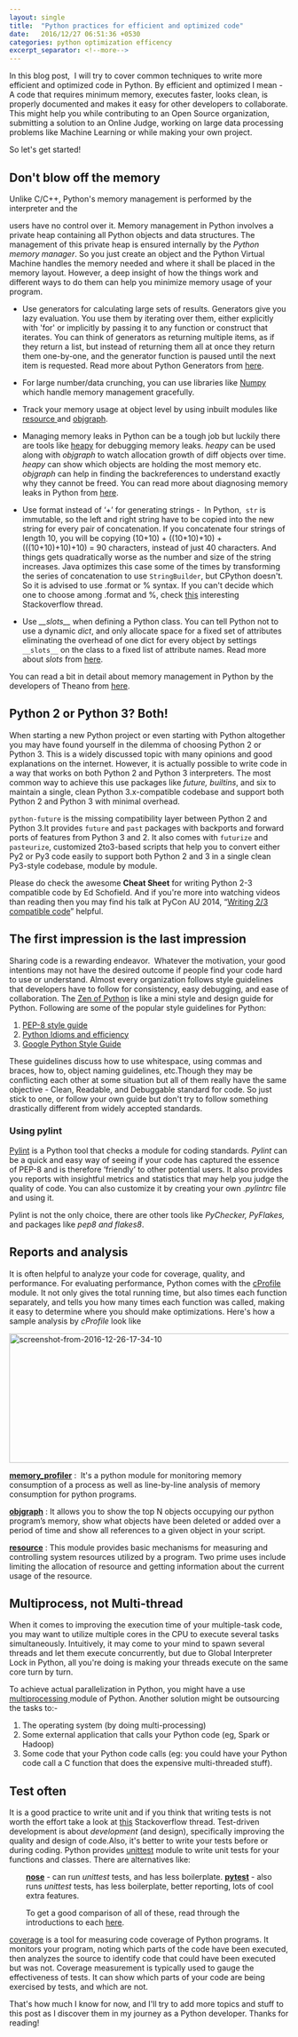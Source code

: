 ```yaml
---
layout: single
title:  "Python practices for efficient and optimized code"
date:   2016/12/27 06:51:36 +0530
categories: python optimization efficency
excerpt_separator: <!--more-->
---
```


In this blog post,  I will try to cover common techniques to write more efficient and optimized code in Python. By efficient and optimized I mean - <!--more--> A code that requires minimum memory, executes faster, looks clean, is properly documented and makes it easy for other developers to collaborate. This might help you while contributing to an Open Source organization, submitting a solution to an Online Judge, working on large data processing problems like Machine Learning or while making your own project.

So let's get started!

<h2>Don't blow off the memory</h2>

Unlike C/C++, Python's memory management is performed by the interpreter and the
<!--more Keep on reading!-->
users have no control over it. Memory management in Python involves a private heap containing all Python objects and data structures. The management of this private heap is ensured internally by the <em>Python memory manager</em>. So you just create an object and the Python Virtual Machine handles the memory needed and where it shall be placed in the memory layout. However, a deep insight of how the things work and different ways to do them can help you minimize memory usage of your program.

<ul>
    <li>Use generators for calculating large sets of results. Generators give you lazy evaluation. You use them by iterating over them, either explicitly with 'for' or implicitly by passing it to any function or construct that iterates. You can think of generators as returning multiple items, as if they return a list, but instead of returning them all at once they return them one-by-one, and the generator function is paused until the next item is requested. Read more about Python Generators from <a href="https://jeffknupp.com/blog/2013/04/07/improve-your-python-yield-and-generators-explained/" target="_blank">here</a>.</li>
</ul>

<ul>
    <li>For large number/data crunching, you can use libraries like <a href="http://www.numpy.org/">Numpy</a> which handle memory management gracefully.</li>
</ul>

<ul>
    <li>Track your memory usage at object level by using inbuilt modules like <a href="https://docs.python.org/2/library/resource.html">resource </a>and <a href="https://mg.pov.lt/objgraph/" target="_blank">objgraph</a>.</li>
</ul>

<ul>
    <li>Managing memory leaks in Python can be a tough job but luckily there are tools like <a href="https://pypi.python.org/pypi/guppy/" target="_blank">heapy</a> for debugging memory leaks. <em>heapy</em> can be used along with <em>objgraph</em> to watch allocation growth of diff objects over time. <em>heapy</em> can show which objects are holding the most memory etc.<em> objgraph</em> can help in finding the backreferences to understand exactly why they cannot be freed. You can read more about diagnosing memory leaks in Python from <a href="http://chase-seibert.github.io/blog/2013/08/03/diagnosing-memory-leaks-python.html">here</a>.</li>
</ul>

<ul>
    <li>Use format instead of ‘+’ for generating strings -  In Python,  <code>str</code> is immutable, so the left and right string have to be copied into the new string for every pair of concatenation. If you concatenate four strings of length 10, you will be copying (10+10) + ((10+10)+10) + (((10+10)+10)+10) = 90 characters, instead of just 40 characters. And things gets quadratically worse as the number and size of the string increases. Java optimizes this case some of the times by transforming the series of concatenation to use <code>StringBuilder</code>, but CPython doesn't. So it is advised to use .format or % syntax. If you can't decide which one to choose among .format and %, check <a href="http://stackoverflow.com/questions/5082452/python-string-formatting-vs-format">this</a> interesting Stackoverflow thread.</li>
</ul>

<ul>
    <li>Use <em>__slots__</em> when defining a Python class. You can tell Python not to use a dynamic <em>dict</em>, and only allocate space for a fixed set of attributes eliminating the overhead of one dict for every object by settings <code>__slots__</code> on the class to a fixed list of attribute names. Read more about <em>slots</em> from <a href="http://stackoverflow.com/questions/472000/usage-of-slots">here</a>.</li>
</ul>

You can read a bit in detail about memory management in Python by the developers of Theano from <a href="http://deeplearning.net/software/theano/tutorial/python-memory-management.html">here</a>.

<h2>Python 2 or Python 3? Both!</h2>

When starting a new Python project or even starting with Python altogether you may have found yourself in the dilemma of choosing Python 2 or Python 3. This is a widely discussed topic with many opinions and good explanations on the internet. However, it is actually possible to write code in a way that works on both Python 2 and Python 3 interpreters. The most common way to achieve this use packages like <em>future, builtins</em>, and six to maintain a single, clean Python 3.x-compatible codebase and support both Python 2 and Python 3 with minimal overhead.

<code><span class="pre">python-future</span></code> is the missing compatibility layer between Python 2 and Python 3.It provides <code><span class="pre">future</span></code> and <code><span class="pre">past</span></code> packages with backports and forward ports of features from Python 3 and 2. It also comes with <code><span class="pre">futurize</span></code> and <code><span class="pre">pasteurize</span></code>, customized 2to3-based scripts that help you to convert either Py2 or Py3 code easily to support both Python 2 and 3 in a single clean Py3-style codebase, module by module.

Please do check the awesome <strong>Cheat Sheet</strong> for writing Python 2-3 compatible code by Ed Schofield. And if you're more into watching videos than reading then you may find his talk at PyCon AU 2014, “<a href="http://www.youtube.com/watch?v=KOqk8j11aAI&amp;t=10m14s">Writing 2/3 compatible code</a>” helpful.

<h2>The first impression is the last impression</h2>

Sharing code is a rewarding endeavor.  Whatever the motivation, your good intentions may not have the desired outcome if people find your code hard to use or understand. Almost every organization follows style guidelines that developers have to follow for consistency, easy debugging, and ease of collaboration. The <a href="https://www.python.org/dev/peps/pep-0020/">Zen of Python</a> is like a mini style and design guide for Python. Following are some of the popular style guidelines for Python:

<ol>
    <li><a href="https://www.python.org/dev/peps/pep-0008/">PEP-8 style guide</a></li>
    <li><a href="https://www.memonic.com/user/pneff/folder/python/id/1bufp">Python Idioms and efficiency</a></li>
    <li><a href="https://google.github.io/styleguide/pyguide.html">Google Python Style Guide</a></li>
</ol>

These guidelines discuss how to use whitespace, using commas and braces, how to, object naming guidelines, etc.Though they may be conflicting each other at some situation but all of them really have the same objective - Clean, Readable, and Debuggable standard for code. So just stick to one, or follow your own guide but don't try to follow something drastically different from widely accepted standards.

<h3>Using pylint</h3>

<a class="reference external" href="http://www.logilab.org/857">Pylint</a> is a Python tool that checks a module for coding standards. <em>Pylint</em> can be a quick and easy way of seeing if your code has captured the essence of PEP-8 and is therefore ‘friendly’ to other potential users. It also provides you reports with insightful metrics and statistics that may help you judge the quality of code. You can also customize it by creating your own <em>.pylintrc</em> file and using it.

Pylint is not the only choice, there are other tools like <em>PyChecker, PyFlakes,</em> and packages like <em>pep8 and flakes8</em>.

<h2>Reports and analysis</h2>

It is often helpful to analyze your code for coverage, quality, and performance. For evaluating performance, Python comes with the <a href="https://docs.python.org/2/library/profile.html#module-cProfile" target="_blank">cProfile</a> module. It not only gives the total running time, but also times each function separately, and tells you how many times each function was called, making it easy to determine where you should make optimizations. Here's how a sample analysis by <em>cProfile</em> look like

<img class="alignnone size-full wp-image-574" src="https://satwikkansal.files.wordpress.com/2016/12/screenshot-from-2016-12-26-17-34-10.png" alt="screenshot-from-2016-12-26-17-34-10" width="719" height="233" />

<a href="https://github.com/fabianp/memory_profiler" target="_blank"><strong>memory_profiler</strong></a> :  It's a python module for monitoring memory consumption of a process as well as line-by-line analysis of memory consumption for python programs.

<strong> <a href="http://mg.pov.lt/objgraph/">objgraph</a></strong> : It allows you to show the top N objects occupying our python program’s memory, show what objects have been deleted or added over a period of time and show all references to a given object in your script.

<a href="https://docs.python.org/2/library/resource.html" target="_blank"><strong>resource</strong></a> : This module provides basic mechanisms for measuring and controlling system resources utilized by a program. Two prime uses include limiting the allocation of resource and getting information about the current usage of the resource.

<h2>Multiprocess, not Multi-thread</h2>

When it comes to improving the execution time of your multiple-task code, you may want to utilize multiple cores in the CPU to execute several tasks simultaneously. Intuitively, it may come to your mind to spawn several threads and let them execute concurrently, but due to Global Interpreter Lock in Python, all you're doing is making your threads execute on the same core turn by turn.

To achieve actual parallelization in Python, you might have a use <a href="https://docs.python.org/2/library/multiprocessing.html">multiprocessing </a>module of Python. Another solution might be outsourcing the tasks to:-

<ol>
    <li>The operating system (by doing multi-processing)</li>
    <li>Some external application that calls your Python code (eg, Spark or Hadoop)</li>
    <li>Some code that your Python code calls (eg: you could have your Python code call a C function that does the expensive multi-threaded stuff).</li>
</ol>

<h2>Test often</h2>

It is a good practice to write unit and if you think that writing tests is not worth the effort take a look at <a href="http://stackoverflow.com/questions/67299/is-unit-testing-worth-the-effort" target="_blank">this</a> Stackoverflow thread. Test-driven development is about <em>development</em> (and design), specifically improving the quality and design of code.Also, it's better to write your tests before or during coding. Python provides <a href="https://docs.python.org/2/library/unittest.html" target="_blank">unittest</a> module to write unit tests for your functions and classes. There are alternatives like:

<p style="padding-left:30px;"><strong><a href="http://pythontesting.net/framework/nose/nose-introduction/">nose</a></strong> - can run <em>unittest</em> tests, and has less boilerplate.
<strong><a href="http://pythontesting.net/framework/pytest/pytest-introduction/">pytest</a></strong> - also runs <em>unittest</em> tests, has less boilerplate, better reporting, lots of cool extra features.</p>

<p style="padding-left:30px;">To get a good comparison of all of these, read through the introductions to each <a href="http://pythontesting.net/start-here" target="_blank">here</a>.</p>

<a href="https://coverage.readthedocs.io/en/coverage-4.2/" target="_blank">coverage</a> is a tool for measuring code coverage of Python programs. It monitors your program, noting which parts of the code have been executed, then analyzes the source to identify code that could have been executed but was not. Coverage measurement is typically used to gauge the effectiveness of tests. It can show which parts of your code are being exercised by tests, and which are not.

That's how much I know for now, and I'll try to add more topics and stuff to this post as I discover them in my journey as a Python developer. Thanks for reading!